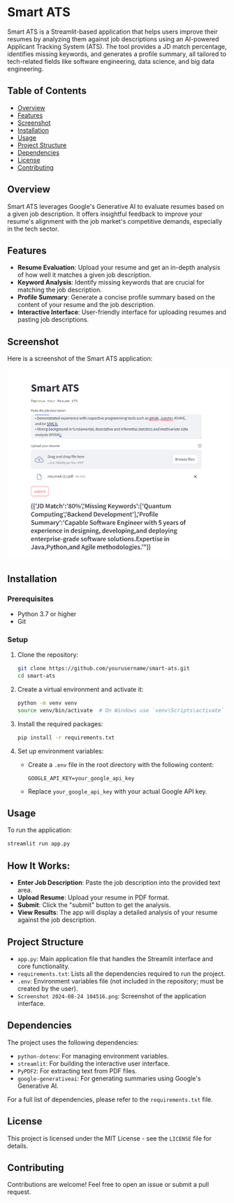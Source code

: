 # Smart ATS

Smart ATS is a Streamlit-based application that helps users improve their resumes by analyzing them against job descriptions using an AI-powered Applicant Tracking System (ATS). The tool provides a JD match percentage, identifies missing keywords, and generates a profile summary, all tailored to tech-related fields like software engineering, data science, and big data engineering.

## Table of Contents

- [Overview](#overview)
- [Features](#features)
- [Screenshot](#screenshot)
- [Installation](#installation)
- [Usage](#usage)
- [Project Structure](#project-structure)
- [Dependencies](#dependencies)
- [License](#license)
- [Contributing](#contributing)

## Overview

Smart ATS leverages Google's Generative AI to evaluate resumes based on a given job description. It offers insightful feedback to improve your resume's alignment with the job market's competitive demands, especially in the tech sector.

## Features

- **Resume Evaluation**: Upload your resume and get an in-depth analysis of how well it matches a given job description.
- **Keyword Analysis**: Identify missing keywords that are crucial for matching the job description.
- **Profile Summary**: Generate a concise profile summary based on the content of your resume and the job description.
- **Interactive Interface**: User-friendly interface for uploading resumes and pasting job descriptions.

## Screenshot

Here is a screenshot of the Smart ATS application:

![Smart ATS Screenshot](./Screenshot%202024-08-24%20104516.png)

## Installation

### Prerequisites

- Python 3.7 or higher
- Git

### Setup

1. Clone the repository:

    ```bash
    git clone https://github.com/yourusername/smart-ats.git
    cd smart-ats
    ```

2. Create a virtual environment and activate it:

    ```bash
    python -m venv venv
    source venv/bin/activate  # On Windows use `venv\Scripts\activate`
    ```

3. Install the required packages:

    ```bash
    pip install -r requirements.txt
    ```

4. Set up environment variables:

    - Create a `.env` file in the root directory with the following content:

      ```
      GOOGLE_API_KEY=your_google_api_key
      ```

    - Replace `your_google_api_key` with your actual Google API key.

## Usage

To run the application:

```bash
streamlit run app.py
```
## How It Works:

- **Enter Job Description**: Paste the job description into the provided text area.
- **Upload Resume**: Upload your resume in PDF format.
- **Submit**: Click the "submit" button to get the analysis.
- **View Results**: The app will display a detailed analysis of your resume against the job description.

## Project Structure

- `app.py`: Main application file that handles the Streamlit interface and core functionality.
- `requirements.txt`: Lists all the dependencies required to run the project.
- `.env`: Environment variables file (not included in the repository; must be created by the user).
- `Screenshot 2024-08-24 104516.png`: Screenshot of the application interface.

## Dependencies

The project uses the following dependencies:

- `python-dotenv`: For managing environment variables.
- `streamlit`: For building the interactive user interface.
- `PyPDF2`: For extracting text from PDF files.
- `google-generativeai`: For generating summaries using Google's Generative AI.

For a full list of dependencies, please refer to the `requirements.txt` file.

## License

This project is licensed under the MIT License - see the `LICENSE` file for details.

## Contributing

Contributions are welcome! Feel free to open an issue or submit a pull request.
